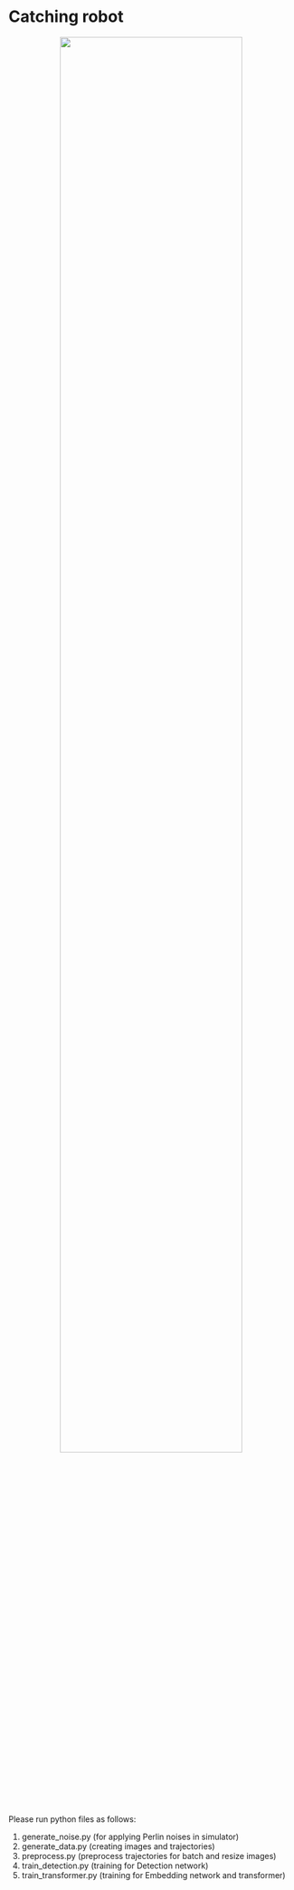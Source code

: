 # Catching robot

<p align="center"><img width="80%" src="https://user-images.githubusercontent.com/53123394/223743206-21e14333-660c-4276-9ccd-8b2215b6c9de.png"/>

Please run python files as follows:

1. generate_noise.py (for applying Perlin noises in simulator)
2. generate_data.py (creating images and trajectories)
3. preprocess.py (preprocess trajectories for batch and resize images)
4. train_detection.py (training for Detection network)
5. train_transformer.py (training for Embedding network and transformer)
